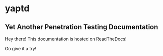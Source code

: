 # yaptd
## Yet Another Penetration Testing Documentation

Hey there!
This documentation is hosted on ReadTheDocs!

Go give it a try!
<url>
